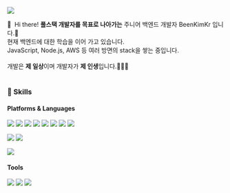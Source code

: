 <p>
  <a href="mailto:bin9610@gmail.com" target="_blank"><img src="https://img.shields.io/badge/bin9610@gmail.com-EA4335?style=flat-square&logo=Gmail&logoColor=white"/></a>
</p>

<p>
  👋&nbsp; Hi there! <b>풀스택 개발자를 목표로 나아가는</b> 주니어 백엔드 개발자 BeenKimKr 입니다.🚀<br/>
  현재 백엔드에 대한 학습을 이어 가고 있습니다.<br/>
  JavaScript, Node.js, AWS 등 여러 방면의 stack을 쌓는 중입니다. <br/><br/>
  개발은 <b>제 일상</b>이며 개발자가 <b>제 인생</b>입니다.🧑🏻‍💻 <br/><br/>
</p>

### 💪 Skills
#### Platforms & Languages
<p>
  <img src="https://img.shields.io/badge/HTML-E34F26?style=flat-square&logo=HTML&logoColor=white"/>
  <img src="https://img.shields.io/badge/React-1572B6?style=flat-square&logo=CSS3&logoColor=black"/>
  <img src="https://img.shields.io/badge/JavaScript-F7DF1E?style=flat-square&logo=JavaScript&logoColor=black"/>
  <img src="https://img.shields.io/badge/Node.js-339933?style=flat-square&logo=Node.js&logoColor=white"/>
  <img src="https://img.shields.io/badge/Python-3776AB?style=flat-square&logo=Python&logoColor=white"/>
  <img src="https://img.shields.io/badge/Java-007396?style=flat-square&logo=Java&logoColor=white"/>
  <img src="https://img.shields.io/badge/C-A8B9CC?style=flat-square&logo=C&logoColor=black"/>
  <img src="https://img.shields.io/badge/R-276DC3?style=flat-square&logo=R&logoColor=white"/>
</p>
<p>
  <img src="https://img.shields.io/badge/MongoDB-47A248?style=flat-square&logo=MongoDB&logoColor=white"/>
  <img src="https://img.shields.io/badge/MySQL-4479A1?style=flat-square&logo=MySQL&logoColor=white"/>
</p>
<p>
  <img src="https://img.shields.io/badge/Amazon AWS-232F3E?style=flat-square&logo=Amazon AWS&logoColor=white"/>
</p>

#### Tools
<p>
  <img src="https://img.shields.io/badge/Git-F05032?style=flat-square&logo=Git&logoColor=white"/>
  <img src="https://img.shields.io/badge/Visual Studio Code-007ACC?style=flat-square&logo=Visual Studio Code&logoColor=white"/>
  <img src="https://img.shields.io/badge/Jupyter-F37626?style=flat-square&logo=Jupyter&logoColor=white"/>
</p>
